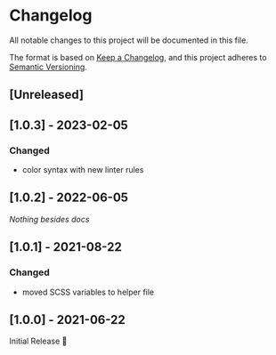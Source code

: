 # Changelog
All notable changes to this project will be documented in this file.

The format is based on [Keep a Changelog](https://keepachangelog.com/en/1.0.0/),
and this project adheres to [Semantic Versioning](https://semver.org/spec/v2.0.0.html).

## [Unreleased]

## [1.0.3] - 2023-02-05
### Changed
- color syntax with new linter rules

## [1.0.2] - 2022-06-05
_Nothing besides docs_

## [1.0.1] - 2021-08-22
### Changed
- moved SCSS variables to helper file

## [1.0.0] - 2021-06-22
Initial Release 🎉
